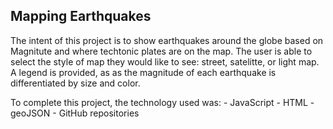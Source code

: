 ## Mapping Earthquakes 

The intent of this project is to show earthquakes around the globe based on Magnitute and where techtonic plates are on the map. The user is able to select the style of map they would like to see: street, satelitte, or light map. A legend is provided, as as the magnitude of each earthquake is differentiated by size and color.  

To complete this project, the technology used was: 
    - JavaScript
    - HTML
    - geoJSON
    - GitHub repositories
